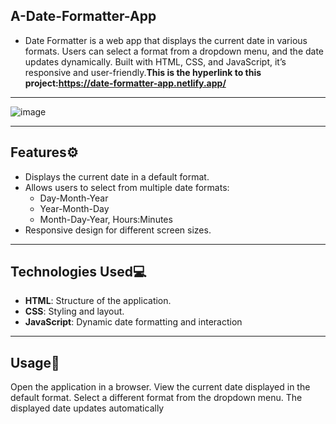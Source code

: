 ## A-Date-Formatter-App
- Date Formatter is a web app that displays the current date in various formats. Users can select a format from a dropdown menu, and the date updates dynamically. Built with HTML, CSS, and JavaScript, it’s responsive and user-friendly.**This is the hyperlink to this project:https://date-formatter-app.netlify.app/**

---
![image](https://github.com/user-attachments/assets/b4809666-9d40-4f68-a19a-f5bd82571786)

---
## Features⚙️
- Displays the current date in a default format.
- Allows users to select from multiple date formats:
  - Day-Month-Year
  - Year-Month-Day
  - Month-Day-Year, Hours:Minutes
- Responsive design for different screen sizes.
---
## Technologies Used💻
- **HTML**: Structure of the application.
- **CSS**: Styling and layout.
- **JavaScript**: Dynamic date formatting and interaction

---
## Usage📖
Open the application in a browser.
View the current date displayed in the default format.
Select a different format from the dropdown menu.
The displayed date updates automatically
